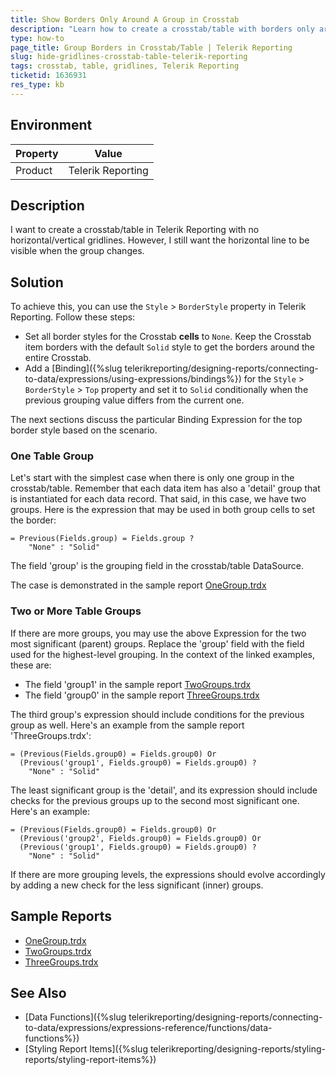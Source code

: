 ```yaml
---
title: Show Borders Only Around A Group in Crosstab
description: "Learn how to create a crosstab/table with borders only around the major group in Telerik Reporting."
type: how-to
page_title: Group Borders in Crosstab/Table | Telerik Reporting
slug: hide-gridlines-crosstab-table-telerik-reporting
tags: crosstab, table, gridlines, Telerik Reporting
ticketid: 1636931
res_type: kb
---
```


## Environment

| Property | Value |
|----------|-------|
| Product  | Telerik Reporting |

## Description

I want to create a crosstab/table in Telerik Reporting with no horizontal/vertical gridlines. However, I still want the horizontal line to be visible when the group changes.

## Solution

To achieve this, you can use the `Style` > `BorderStyle` property in Telerik Reporting. Follow these steps:

* Set all border styles for the Crosstab __cells__ to `None`. Keep the Crosstab item borders with the default `Solid` style to get the borders around the entire Crosstab.
* Add a [Binding]({%slug telerikreporting/designing-reports/connecting-to-data/expressions/using-expressions/bindings%}) for the `Style` > `BorderStyle` > `Top` property and set it to `Solid` conditionally when the previous grouping value differs from the current one.

The next sections discuss the particular Binding Expression for the top border style based on the scenario.

### One Table Group

Let's start with the simplest case when there is only one group in the crosstab/table. Remember that each data item has also a 'detail' group that is instantiated for each data record. That said, in this case, we have two groups. Here is the expression that may be used in both group cells to set the border:

````Expression
= Previous(Fields.group) = Fields.group ?
	"None" : "Solid"
````

The field 'group' is the grouping field in the crosstab/table DataSource.

The case is demonstrated in the sample report [OneGroup.trdx](https://github.com/telerik/reporting-samples/blob/master/Sample%20Reports/TableGroupBorders/OneGroup.trdx)

### Two or More Table Groups

If there are more groups, you may use the above Expression for the two most significant (parent) groups. Replace the 'group' field with the field used for the highest-level grouping. In the context of the linked examples, these are:

* The field 'group1' in the sample report [TwoGroups.trdx](https://github.com/telerik/reporting-samples/blob/master/Sample%20Reports/TableGroupBorders/TwoGroups.trdx)
* The field 'group0' in the sample report [ThreeGroups.trdx](https://github.com/telerik/reporting-samples/blob/master/Sample%20Reports/TableGroupBorders/ThreeGroups.trdx)

The third group's expression should include conditions for the previous group as well. Here's an example from the sample report 'ThreeGroups.trdx':

````Expression
= (Previous(Fields.group0) = Fields.group0) Or
  (Previous('group1', Fields.group0) = Fields.group0) ?
	"None" : "Solid"
````

The least significant group is the 'detail', and its expression should include checks for the previous groups up to the second most significant one. Here's an example:

````Expression
= (Previous(Fields.group0) = Fields.group0) Or
  (Previous('group2', Fields.group0) = Fields.group0) Or
  (Previous('group1', Fields.group0) = Fields.group0) ?
	"None" : "Solid"
````

If there are more grouping levels, the expressions should evolve accordingly by adding a new check for the less significant (inner) groups.

## Sample Reports

* [OneGroup.trdx](https://github.com/telerik/reporting-samples/blob/master/Sample%20Reports/TableGroupBorders/OneGroup.trdx)
* [TwoGroups.trdx](https://github.com/telerik/reporting-samples/blob/master/Sample%20Reports/TableGroupBorders/TwoGroups.trdx)
* [ThreeGroups.trdx](https://github.com/telerik/reporting-samples/blob/master/Sample%20Reports/TableGroupBorders/ThreeGroups.trdx)

## See Also

* [Data Functions]({%slug telerikreporting/designing-reports/connecting-to-data/expressions/expressions-reference/functions/data-functions%})
* [Styling Report Items]({%slug telerikreporting/designing-reports/styling-reports/styling-report-items%})
